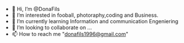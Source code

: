 - 👋 Hi, I’m @DonaFils
- 👀 I’m interested in fooball, photoraphy,coding and Business.
- 🌱 I’m currently learning Information and communication Engeniering
- 💞️ I’m looking to collaborate on ...
- 📫 How to reach me  "donafils1996@gmail.com"

<!---
DonaFils/DonaFils is a ✨ special ✨ repository because its `README.md` (this file) appears on your GitHub profile.
You can click the Preview link to take a look at your changes.
--->
